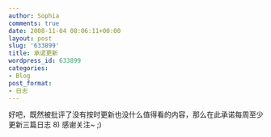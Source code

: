 ```yaml
---
author: Sophia
comments: true
date: 2008-11-04 08:06:11+00:00
layout: post
slug: '633899'
title: 承诺更新
wordpress_id: 633899
categories:
- Blog
post_format:
- 日志
---
```


好吧，既然被批评了没有按时更新也没什么值得看的内容，那么在此承诺每周至少更新三篇日志 8) 感谢关注~ ;) 
